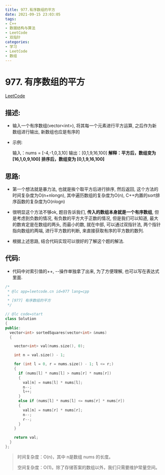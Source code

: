 ```yaml
---
title: 977.有序数组的平方
date: 2021-09-15 23:03:05
tags:
- C++
- 数据结构与算法
- LeetCode
- 双指针
categories:
- 学习
- LeetCode
- 数组
---
```


# 977. 有序数组的平方

[LeetCode](https://leetcode-cn.com/problems/squares-of-a-sorted-array/)

## 描述:

* 输入一个有序数组(vector<int\>), 将其每一个元素进行平方运算, 之后作为新数组进行输出, 新数组也应是有序的

* 示例:

  输入：nums = [-4,-1,0,3,10]
  输出：[0,1,9,16,100]
  **解释：平方后，数组变为 [16,1,0,9,100]**
  **排序后，数组变为 [0,1,9,16,100]**



## 思路:

* 第一个想法就是暴力法, 也就是挨个取平方后进行排序, 然后返回, 这个方法的时间复杂度为O(n+nlongn), 其中遍历数组的复杂度为O(n), C++内置的sort排序函数的复杂度为O(nlogn)
* 很明显这个方法不够ok, 题目告诉我们, **传入的数组本身就是一个有序数组**, 但是考虑到负数的情况, 有负数的平方大于正数的情况, 但是我们可以知道, 最大的数肯定是在数组的两头, 而最小的数, 就在中部, 可以通过双指针法, 两个指针指向数组的两端, 进行平方数的判断, 来直接获取有序的平方数的数列.

* 根据上述思路, 结合代码实现可以很好的了解这个题的解法.

## 代码:

* 代码中对索引值的++, --操作单独拿了出来, 为了方便理解, 也可以写在表达式里面.

```C++
/*
 * @lc app=leetcode.cn id=977 lang=cpp
 *
 * [977] 有序数组的平方
 */

// @lc code=start
class Solution
{
public:
  vector<int> sortedSquares(vector<int> &nums)
  {

    vector<int> val(nums.size(), 0);

    int n = val.size() - 1;

    for (int l = 0, r = nums.size() - 1; l <= r;)
    {
      if (nums[l] * nums[l] > nums[r] * nums[r])
      {
        val[n] = nums[l] * nums[l];
        n--;
        l++;
      }
      else if (nums[l] * nums[l] <= nums[r] * nums[r])
      {
        val[n] = nums[r] * nums[r];
        n--;
        r--;
      }
    }

    return val;
  }
};
```

> 时间复杂度：O(n)，其中 n是数组 nums 的长度。
>
> 空间复杂度：O(1)。除了存储答案的数组以外，我们只需要维护常量空间。
>
